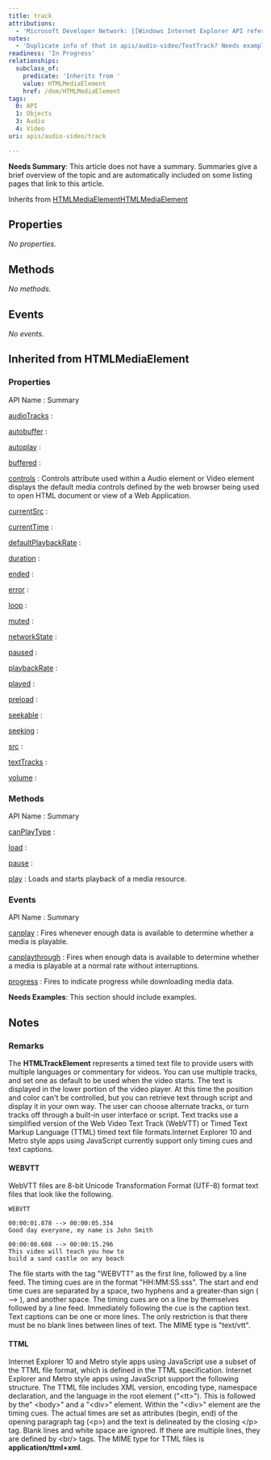 ```yaml
---
title: track
attributions:
  - 'Microsoft Developer Network: [[Windows Internet Explorer API reference](http://msdn.microsoft.com/en-us/library/ie/hh828809%28v=vs.85%29.aspx) Article]'
notes:
  - 'Duplicate info of that in apis/audio-video/TextTrack? Needs example, spec reference, standardization status'
readiness: 'In Progress'
relationships:
  subclass_of:
    predicate: 'Inherits from '
    value: HTMLMediaElement
    href: /dom/HTMLMediaElement
tags:
  0: API
  1: Objects
  3: Audio
  4: Video
uri: apis/audio-video/track

---
```

**Needs Summary**: This article does not have a summary. Summaries give a brief overview of the topic and are automatically included on some listing pages that link to this article.

Inherits from [HTMLMediaElement](/dom/HTMLMediaElement)[HTMLMediaElement](/dom/HTMLMediaElement)

## Properties

*No properties.*

## Methods

*No methods.*

## Events

*No events.*

## Inherited from HTMLMediaElement

### Properties

API Name
:   Summary

[audioTracks](/dom/HTMLMediaElement/audioTracks)
:

[autobuffer](/dom/HTMLMediaElement/autobuffer)
:

[autoplay](/dom/HTMLMediaElement/autoplay)
:

[buffered](/dom/HTMLMediaElement/buffered)
:

[controls](/dom/HTMLMediaElement/controls)
:   Controls attribute used within a Audio element or Video element displays the default media controls defined by the web browser being used to open HTML document or view of a Web Application.

[currentSrc](/dom/HTMLMediaElement/currentSrc)
:

[currentTime](/dom/HTMLMediaElement/currentTime)
:

[defaultPlaybackRate](/dom/HTMLMediaElement/defaultPlaybackRate)
:

[duration](/dom/HTMLMediaElement/duration)
:

[ended](/dom/HTMLMediaElement/ended)
:

[error](/dom/HTMLMediaElement/error)
:

[loop](/dom/HTMLMediaElement/loop)
:

[muted](/dom/HTMLMediaElement/muted)
:

[networkState](/dom/HTMLMediaElement/networkState)
:

[paused](/dom/HTMLMediaElement/paused)
:

[playbackRate](/dom/HTMLMediaElement/playbackRate)
:

[played](/dom/HTMLMediaElement/played)
:

[preload](/dom/HTMLMediaElement/preload)
:

[seekable](/dom/HTMLMediaElement/seekable)
:

[seeking](/dom/HTMLMediaElement/seeking)
:

[src](/dom/HTMLMediaElement/src)
:

[textTracks](/dom/HTMLMediaElement/textTracks)
:

[volume](/dom/HTMLMediaElement/volume)
:

### Methods

API Name
:   Summary

[canPlayType](/dom/HTMLMediaElement/canPlayType)
:

[load](/dom/HTMLMediaElement/load)
:

[pause](/dom/HTMLMediaElement/pause)
:

[play](/dom/HTMLMediaElement/play)
:   Loads and starts playback of a media resource.

### Events

API Name
:   Summary

[canplay](/dom/HTMLMediaElement/canplay)
:   Fires whenever enough data is available to determine whether a media is playable.

[canplaythrough](/dom/HTMLMediaElement/canplaythrough)
:   Fires when enough data is available to determine whether a media is playable at a normal rate without interruptions.

[progress](/dom/HTMLMediaElement/progress)
:   Fires to indicate progress while downloading media data.

**Needs Examples**: This section should include examples.

## Notes

### Remarks

The **HTMLTrackElement** represents a timed text file to provide users with multiple languages or commentary for videos. You can use multiple tracks, and set one as default to be used when the video starts. The text is displayed in the lower portion of the video player. At this time the position and color can't be controlled, but you can retrieve text through script and display it in your own way. The user can choose alternate tracks, or turn tracks off through a built-in user interface or script. Text tracks use a simplified version of the Web Video Text Track (WebVTT) or Timed Text Markup Language (TTML) timed text file formats.Internet Explorer 10 and Metro style apps using JavaScript currently support only timing cues and text captions.

#### WEBVTT

WebVTT files are 8-bit Unicode Transformation Format (UTF-8) format text files that look like the following.

    WEBVTT

    00:00:01.878 --> 00:00:05.334
    Good day everyone, my name is John Smith

    00:00:08.608 --> 00:00:15.296
    This video will teach you how to
    build a sand castle on any beach

The file starts with the tag "WEBVTT" as the first line, followed by a line feed. The timing cues are in the format "HH:MM:SS.sss". The start and end time cues are separated by a space, two hyphens and a greater-than sign ( --\> ), and another space. The timing cues are on a line by themselves followed by a line feed. Immediately following the cue is the caption text. Text captions can be one or more lines. The only restriction is that there must be no blank lines between lines of text. The MIME type is "text/vtt".

#### TTML

Internet Explorer 10 and Metro style apps using JavaScript use a subset of the TTML file format, which is defined in the TTML specification. Internet Explorer and Metro style apps using JavaScript support the following structure. The TTML file includes XML version, encoding type, namespace declaration, and the language in the root element ("\<tt\>"). This is followed by the" \<body\>" and a "\<div\>" element. Within the "\<div\>" element are the timing cues. The actual times are set as attributes (begin, end) of the opening paragraph tag (\<p\>) and the text is delineated by the closing \</p\> tag. Blank lines and white space are ignored. If there are multiple lines, they are defined by \<br/\> tags. The MIME type for TTML files is **application/ttml+xml**.
